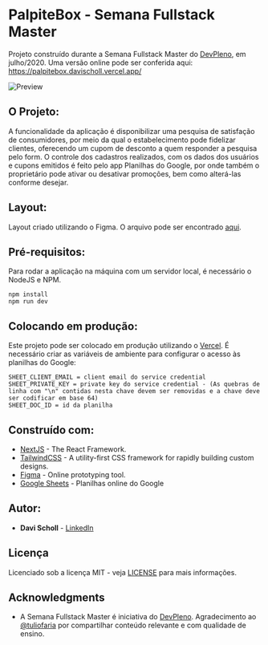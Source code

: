 # PalpiteBox - Semana Fullstack Master

Projeto construído durante a Semana Fullstack Master do [DevPleno](https://devpleno.com), em julho/2020. Uma versão online pode ser conferida aqui: https://palpitebox.davischoll.vercel.app/

![Preview](https://github.com/davischoll/sfsm-devpleno-palpitebox/blob/master/public/palpitebox_home.png?raw=true)

## O Projeto:
A funcionalidade da aplicação é disponibilizar uma pesquisa de satisfação de consumidores, por meio da qual o estabelecimento pode fidelizar clientes, oferecendo um cupom de desconto a quem responder a pesquisa pelo form. O controle dos cadastros realizados, com os dados dos usuários e cupons emitidos é feito pelo app Planilhas do Google, por onde também o proprietário pode ativar ou desativar promoções, bem como alterá-las conforme desejar.

## Layout:

Layout criado utilizando o Figma. O arquivo pode ser encontrado [aqui](https://www.figma.com/file/HxvAYhS6l7UDI49u8uLdaC/palpite-box?node-id=0%3A1).

## Pré-requisitos:

Para rodar a aplicação na máquina com um servidor local, é necessário o NodeJS e NPM.

```
npm install
npm run dev
```

## Colocando em produção:

Este projeto pode ser colocado em produção utilizando o [Vercel](http://vercel.com/). É necessário criar as variáveis de ambiente para configurar o acesso às planilhas do Google:

```
SHEET_CLIENT_EMAIL = client email do service credential
SHEET_PRIVATE_KEY = private key do service credential - (As quebras de linha com "\n" contidas nesta chave devem ser removidas e a chave deve ser codificar em base 64)
SHEET_DOC_ID = id da planilha
```

## Construído com:

* [NextJS](https://nextjs.org/) - The React Framework.
* [TailwindCSS](https://tailwindcss.com/) - A utility-first CSS framework for
rapidly building custom designs.
* [Figma](https://figma.com/) - Online prototyping tool.
* [Google Sheets](https://drive.google.com) - Planilhas online do Google

## Autor:

* **Davi Scholl** - [LinkedIn](https://www.linkedin.com/in/davi-scholl-463903196/)


## Licença

Licenciado sob a licença MIT - veja [LICENSE](LICENSE) para mais informações.

## Acknowledgments

* A Semana Fullstack Master é iniciativa do [DevPleno](https://devpleno.com). Agradecimento ao [@tuliofaria](https://github.com/tuliofaria/) por compartilhar conteúdo relevante e com qualidade de ensino.
